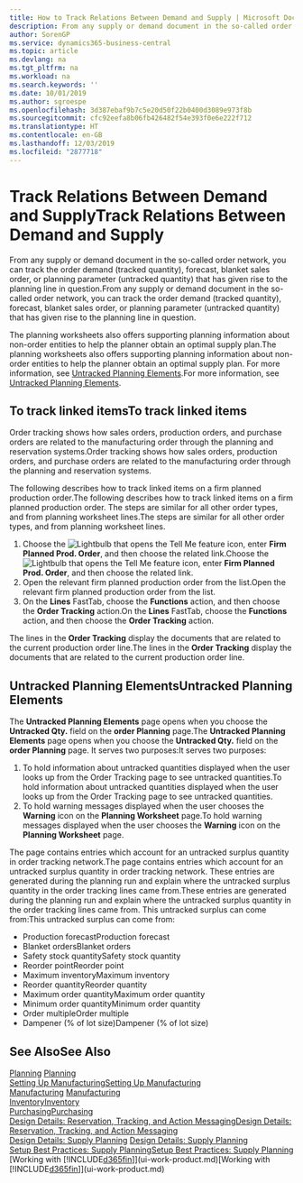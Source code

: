 ```yaml
---
title: How to Track Relations Between Demand and Supply | Microsoft Docs
description: From any supply or demand document in the so-called order network, you can track the order demand (tracked quantity), forecast, blanket sales order, or planning parameter (untracked quantity) that has given rise to the planning line in question.
author: SorenGP
ms.service: dynamics365-business-central
ms.topic: article
ms.devlang: na
ms.tgt_pltfrm: na
ms.workload: na
ms.search.keywords: ''
ms.date: 10/01/2019
ms.author: sgroespe
ms.openlocfilehash: 3d387ebaf9b7c5e20d50f22b0400d3089e973f8b
ms.sourcegitcommit: cfc92eefa8b06fb426482f54e393f0e6e222f712
ms.translationtype: HT
ms.contentlocale: en-GB
ms.lasthandoff: 12/03/2019
ms.locfileid: "2877718"
---
```

# <a name="track-relations-between-demand-and-supply"></a><span data-ttu-id="1beb1-103">Track Relations Between Demand and Supply</span><span class="sxs-lookup"><span data-stu-id="1beb1-103">Track Relations Between Demand and Supply</span></span>
<span data-ttu-id="1beb1-104">From any supply or demand document in the so-called order network, you can track the order demand (tracked quantity), forecast, blanket sales order, or planning parameter (untracked quantity) that has given rise to the planning line in question.</span><span class="sxs-lookup"><span data-stu-id="1beb1-104">From any supply or demand document in the so-called order network, you can track the order demand (tracked quantity), forecast, blanket sales order, or planning parameter (untracked quantity) that has given rise to the planning line in question.</span></span>

<span data-ttu-id="1beb1-105">The planning worksheets also offers supporting planning information about non-order entities to help the planner obtain an optimal supply plan.</span><span class="sxs-lookup"><span data-stu-id="1beb1-105">The planning worksheets also offers supporting planning information about non-order entities to help the planner obtain an optimal supply plan.</span></span> <span data-ttu-id="1beb1-106">For more information, see [Untracked Planning Elements](production-how-track-demand-supply.md#untracked-planning-elements).</span><span class="sxs-lookup"><span data-stu-id="1beb1-106">For more information, see [Untracked Planning Elements](production-how-track-demand-supply.md#untracked-planning-elements).</span></span>

## <a name="to-track-linked-items"></a><span data-ttu-id="1beb1-107">To track linked items</span><span class="sxs-lookup"><span data-stu-id="1beb1-107">To track linked items</span></span>
<span data-ttu-id="1beb1-108">Order tracking shows how sales orders, production orders, and purchase orders are related to the manufacturing order through the planning and reservation systems.</span><span class="sxs-lookup"><span data-stu-id="1beb1-108">Order tracking shows how sales orders, production orders, and purchase orders are related to the manufacturing order through the planning and reservation systems.</span></span>

<span data-ttu-id="1beb1-109">The following describes how to track linked items on a firm planned production order.</span><span class="sxs-lookup"><span data-stu-id="1beb1-109">The following describes how to track linked items on a firm planned production order.</span></span> <span data-ttu-id="1beb1-110">The steps are similar for all other order types, and from planning worksheet lines.</span><span class="sxs-lookup"><span data-stu-id="1beb1-110">The steps are similar for all other order types, and from planning worksheet lines.</span></span>

1. <span data-ttu-id="1beb1-111">Choose the ![Lightbulb that opens the Tell Me feature](media/ui-search/search_small.png "Tell me what you want to do") icon, enter **Firm Planned Prod. Order**, and then choose the related link.</span><span class="sxs-lookup"><span data-stu-id="1beb1-111">Choose the ![Lightbulb that opens the Tell Me feature](media/ui-search/search_small.png "Tell me what you want to do") icon, enter **Firm Planned Prod. Order**, and then choose the related link.</span></span>
2. <span data-ttu-id="1beb1-112">Open the relevant firm planned production order from the list.</span><span class="sxs-lookup"><span data-stu-id="1beb1-112">Open the relevant firm planned production order from the list.</span></span>
3. <span data-ttu-id="1beb1-113">On the **Lines** FastTab, choose the **Functions** action, and then choose the **Order Tracking** action.</span><span class="sxs-lookup"><span data-stu-id="1beb1-113">On the **Lines** FastTab, choose the **Functions** action, and then choose the **Order Tracking** action.</span></span>

<span data-ttu-id="1beb1-114">The lines in the **Order Tracking** display the documents that are related to the current production order line.</span><span class="sxs-lookup"><span data-stu-id="1beb1-114">The lines in the **Order Tracking** display the documents that are related to the current production order line.</span></span>

## <a name="untracked-planning-elements"></a><span data-ttu-id="1beb1-115">Untracked Planning Elements</span><span class="sxs-lookup"><span data-stu-id="1beb1-115">Untracked Planning Elements</span></span>
<span data-ttu-id="1beb1-116">The **Untracked Planning Elements** page opens when you choose the **Untracked Qty.** field on the **order Planning** page.</span><span class="sxs-lookup"><span data-stu-id="1beb1-116">The **Untracked Planning Elements** page opens when you choose the **Untracked Qty.** field on the **order Planning** page.</span></span> <span data-ttu-id="1beb1-117">It serves two purposes:</span><span class="sxs-lookup"><span data-stu-id="1beb1-117">It serves two purposes:</span></span>

1. <span data-ttu-id="1beb1-118">To hold information about untracked quantities displayed when the user looks up from the Order Tracking page to see untracked quantities.</span><span class="sxs-lookup"><span data-stu-id="1beb1-118">To hold information about untracked quantities displayed when the user looks up from the Order Tracking page to see untracked quantities.</span></span>
2. <span data-ttu-id="1beb1-119">To hold warning messages displayed when the user chooses the **Warning** icon on the **Planning Worksheet** page.</span><span class="sxs-lookup"><span data-stu-id="1beb1-119">To hold warning messages displayed when the user chooses the **Warning** icon on the **Planning Worksheet** page.</span></span>

<span data-ttu-id="1beb1-120">The page contains entries which account for an untracked surplus quantity in order tracking network.</span><span class="sxs-lookup"><span data-stu-id="1beb1-120">The page contains entries which account for an untracked surplus quantity in order tracking network.</span></span> <span data-ttu-id="1beb1-121">These entries are generated during the planning run and explain where the untracked surplus quantity in the order tracking lines came from.</span><span class="sxs-lookup"><span data-stu-id="1beb1-121">These entries are generated during the planning run and explain where the untracked surplus quantity in the order tracking lines came from.</span></span> <span data-ttu-id="1beb1-122">This untracked surplus can come from:</span><span class="sxs-lookup"><span data-stu-id="1beb1-122">This untracked surplus can come from:</span></span>

- <span data-ttu-id="1beb1-123">Production forecast</span><span class="sxs-lookup"><span data-stu-id="1beb1-123">Production forecast</span></span>
- <span data-ttu-id="1beb1-124">Blanket orders</span><span class="sxs-lookup"><span data-stu-id="1beb1-124">Blanket orders</span></span>
- <span data-ttu-id="1beb1-125">Safety stock quantity</span><span class="sxs-lookup"><span data-stu-id="1beb1-125">Safety stock quantity</span></span>
- <span data-ttu-id="1beb1-126">Reorder point</span><span class="sxs-lookup"><span data-stu-id="1beb1-126">Reorder point</span></span>
- <span data-ttu-id="1beb1-127">Maximum inventory</span><span class="sxs-lookup"><span data-stu-id="1beb1-127">Maximum inventory</span></span>
- <span data-ttu-id="1beb1-128">Reorder quantity</span><span class="sxs-lookup"><span data-stu-id="1beb1-128">Reorder quantity</span></span>
- <span data-ttu-id="1beb1-129">Maximum order quantity</span><span class="sxs-lookup"><span data-stu-id="1beb1-129">Maximum order quantity</span></span>
- <span data-ttu-id="1beb1-130">Minimum order quantity</span><span class="sxs-lookup"><span data-stu-id="1beb1-130">Minimum order quantity</span></span>
- <span data-ttu-id="1beb1-131">Order multiple</span><span class="sxs-lookup"><span data-stu-id="1beb1-131">Order multiple</span></span>
- <span data-ttu-id="1beb1-132">Dampener (% of lot size)</span><span class="sxs-lookup"><span data-stu-id="1beb1-132">Dampener (% of lot size)</span></span>

## <a name="see-also"></a><span data-ttu-id="1beb1-133">See Also</span><span class="sxs-lookup"><span data-stu-id="1beb1-133">See Also</span></span>  
<span data-ttu-id="1beb1-134">[Planning](production-planning.md) </span><span class="sxs-lookup"><span data-stu-id="1beb1-134">[Planning](production-planning.md) </span></span>  
[<span data-ttu-id="1beb1-135">Setting Up Manufacturing</span><span class="sxs-lookup"><span data-stu-id="1beb1-135">Setting Up Manufacturing</span></span>](production-configure-production-processes.md)  
<span data-ttu-id="1beb1-136">[Manufacturing](production-manage-manufacturing.md)  </span><span class="sxs-lookup"><span data-stu-id="1beb1-136">[Manufacturing](production-manage-manufacturing.md)  </span></span>  
[<span data-ttu-id="1beb1-137">Inventory</span><span class="sxs-lookup"><span data-stu-id="1beb1-137">Inventory</span></span>](inventory-manage-inventory.md)  
[<span data-ttu-id="1beb1-138">Purchasing</span><span class="sxs-lookup"><span data-stu-id="1beb1-138">Purchasing</span></span>](purchasing-manage-purchasing.md)  
[<span data-ttu-id="1beb1-139">Design Details: Reservation, Tracking, and Action Messaging</span><span class="sxs-lookup"><span data-stu-id="1beb1-139">Design Details: Reservation, Tracking, and Action Messaging</span></span>](design-details-reservation-order-tracking-and-action-messaging.md)  
<span data-ttu-id="1beb1-140">[Design Details: Supply Planning](design-details-supply-planning.md) </span><span class="sxs-lookup"><span data-stu-id="1beb1-140">[Design Details: Supply Planning](design-details-supply-planning.md) </span></span>  
[<span data-ttu-id="1beb1-141">Setup Best Practices: Supply Planning</span><span class="sxs-lookup"><span data-stu-id="1beb1-141">Setup Best Practices: Supply Planning</span></span>](setup-best-practices-supply-planning.md)  
<span data-ttu-id="1beb1-142">[Working with [!INCLUDE[d365fin](includes/d365fin_md.md)]](ui-work-product.md)</span><span class="sxs-lookup"><span data-stu-id="1beb1-142">[Working with [!INCLUDE[d365fin](includes/d365fin_md.md)]](ui-work-product.md)</span></span>
